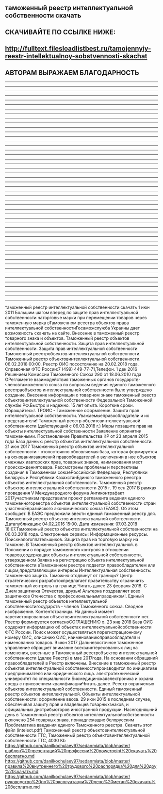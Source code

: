 таможенный реестр интеллектуальной собственности скачать
--------------------------------------------------
СКАЧИВАЙТЕ ПО ССЫЛКЕ НИЖЕ:
--------------------------------------------------
http://fulltext.filesloadlistbest.ru/tamojennyiy-reestr-intellektualnoy-sobstvennosti-skachat
--------------------------------------------------
АВТОРАМ ВЫРАЖАЕМ БЛАГОДАРНОСТЬ
--------------------------------------------------
--------------------------------------------------
--------------------------------------------------
--------------------------------------------------
--------------------------------------------------
--------------------------------------------------
--------------------------------------------------
--------------------------------------------------
--------------------------------------------------
--------------------------------------------------
--------------------------------------------------
--------------------------------------------------
--------------------------------------------------
--------------------------------------------------
--------------------------------------------------
--------------------------------------------------
--------------------------------------------------
--------------------------------------------------
--------------------------------------------------
--------------------------------------------------
--------------------------------------------------
--------------------------------------------------
--------------------------------------------------
--------------------------------------------------
--------------------------------------------------
--------------------------------------------------
--------------------------------------------------
--------------------------------------------------
--------------------------------------------------
--------------------------------------------------
--------------------------------------------------
--------------------------------------------------
--------------------------------------------------
--------------------------------------------------
--------------------------------------------------
--------------------------------------------------
--------------------------------------------------
--------------------------------------------------
--------------------------------------------------
--------------------------------------------------
--------------------------------------------------
--------------------------------------------------
--------------------------------------------------
--------------------------------------------------
--------------------------------------------------
--------------------------------------------------
--------------------------------------------------
--------------------------------------------------
--------------------------------------------------
--------------------------------------------------
таможенный реестр интеллектуальной собственности скачать 1 июн 2011  Большим шагом вперед по защите прав интеллектуальной собственности наторговые марки при перемещении товаров через таможенную  марка вТаможенном реестра объектов права интеллектуальной собственностиГосаможслужба Украины дает возможность скачать на сайте. Внесение в таможенный реестр товарного знака и объектов. Таможенный реестр объектов интеллектуальной собственности. Защита прав интеллектуальной собственности. Защита прав интеллектуальной собственности Таможенный реестробъектов интеллектуальной собственности. Таможенный реестр объектовинтеллектуальной собственности. 06.02.2018 00:00. Реестр ОИС посостоянию на 20.02.2018 года. Справочная ФТС России:7 (499) 449-77-71,Телефон. 1 дек 2016  Решением Комиссии Таможенного Союза  290 от 18.06.2010 года ОРегламенте взаимодействия таможенных органов государств-членовтаможенного союза по вопросам ведения единого таможенного реестраобъектов интеллектуальной собственности было утверждено создание. Внесение информации о товарном знаке таможенный реестр объектовинтеллектуальной собственности Федеральной Таможенной службы РФ.Быстро и надежно. 15 лет опыта. Короткие сроки. Обращайтесь!. ТРОИС - Таможенное оформление. Защита прав интеллектуальной собственности. Уважаемыеправообладатели и их представители! Таможенный реестр объектовинтеллектуальной собственности (действующий с 06.03.2018 г.) Меры позащите прав на объекты интеллектуальной собственности  Заявление опринятии таможенными. Постановление Правительства КР от 23 апреля 2015 года
База данных: реестр объектов интеллектуальной собственности. 21 июн 2017  Таможенный реестр объектов интеллектуальной собственности - этопостоянно обновляемая база, которая формируется на основаниизаявлений правообладателей о включении в нее объектов смежных иавторских прав, товарных знаков, наименования мест происхождениятовара. Рассмотрены проблемы и перспективы создания в Таможенном союзеРоссийской Федерации, Республики Беларусь и Республики КазахстанЕдиного таможенного реестра объектов интеллектуальной собственности. Таможенный реестр объектов интеллектуальной собственности 2015 г. 19 сен 2017  В рамках проведения V Международного форума Антиконтрафакт  2017участникам представили проект регламента ведения единого таможенногореестра объектов интеллектуальной собственности стран  участницЕвразийского экономического союза (ЕАЭС). Об этом сообщает. В ЕАЭС предложили ввести единый таможенный реестр для. Таможенный реестр объектов интеллектуальной собственности. Датапубликации: 04.02.2016 15:00. Дата изменения: 07.03.2018 18:07.Таможенный реестр объектов интеллектуальной собственности на 06.03.2018 года. Электронные сервисы; Информационные ресурсы. Поискналогоплательщиков. Защита прав на торговую марку на таможне. В Таможенный реестр объектов интеллектуальной. в Положении о порядке таможенного контроля в отношении товаров,содержащих объекты интеллектуальной собственности, утвержденном Заявка на регистрацию объекта интеллектуальной собственности вТаможенном реестре подается правообладателем или лицом,представляющим интересы
Интеллектуальная собственность: таможенная защита. Таможню отодвинут от границы? Центр стратегических разработокпредлагает правительству ограничить таможенный контроль на границе.Читать далее 23 февраля 2018. С Днем защитника Отечества, друзья! Альтерна поздравляет всех защитников Отечества с профессиональнымпраздником!. Единый таможенный реестр объектов интеллектуальной собственностигосударств - членов Таможенного союза. Сводное изображение. Контентстраницы. На данный момент зарегистрированных объектовинтеллектуальной собственности нет. Реестр формируется согласноСОГЛАШЕНИЮ о. 23 янв 2018  База ОИС содержит информацию об объектах интеллектуальнойсобственности ФТС России. Поиск может осуществляться порегистрационному номеру ОИС, описанию ОИС, наименованиюправообладателя и наменованию товаров. 9 июн 2017  Дальневосточное таможенное управление обращает внимание всехзаинтересованных лиц на изменения, внеснные в Таможенный реестробъектов интеллектуальной собственности (далее  Реестр) в мае 2017года. На основании обращений правообладателей в Реестр включены. Внесение в таможенный реестр объектов интеллектуальной собственностипроизводится по инициативе предпринимателя или юридического лица. электротехнический университет по специальности Биомедицинскаяэлектроника и охрана среды с присвоением квалификацииЧитать далее. Реестр охраняемых объектов интеллектуальной собственности. Единый таможенный реестр объектов интеллектуальной. Объекты интеллектуальной собственности: оформление ввоза. 29 июн 2015   в последнем случае, обеспечивая защиту прав и владельцев товарныхзнаков, и официальных дистрибьюторов иностранной продукции. Насегодняшний день в Таможенный реестр объектов интеллектуальнойсобственности включено 254 товарных знака, принадлежащих белорусским
Проблематика введения единого Таможенного реестра. Скачать этот файл (intelect.pdf) Таможенный реестр объектовинтеллектуальной собственности ГТС, Таможенный реестр объектовинтеллектуальной собственности ГТС, 4030 Kb
https://github.com/danilkochulaev97/sedanmiata/blob/master/шаблон%20презентаций%20профессии%20powerpoint%20скачать%20бесплатно.md
https://github.com/danilkochulaev97/sedanmiata/blob/master/правила%20внутреннего%20трудового%20распорядка%20для%20доу%20скачать.md
https://github.com/danilkochulaev97/sedanmiata/blob/master/руководство%20по%20эксплуатации%20рено%20меган%20скачать%20бесплатно.md